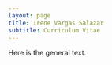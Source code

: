 ```yaml
---
layout: page
title: Irene Vargas Salazar
subtitle: Curriculum Vitae
---
```


Here is the general text.
